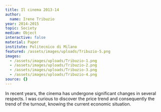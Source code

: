 ```yaml
---
title: Il cinema 2013-14
author:
  name: Irene Tribuzio
year: 2014-2015
topic: Society
medium: Object
interactive: false
material: Paper
institute: Politecnico di Milano
featured: /assets/images/uploads/Tribuzio-5.png
images:
  - /assets/images/uploads/Tribuzio-1.png
  - /assets/images/uploads/Tribuzio-2.png
  - /assets/images/uploads/Tribuzio-3.png
  - /assets/images/uploads/Tribuzio-4.png
source: {}
---
```

In recent years, the cinema has undergone significant changes in several respects. I was curious to discover the price trend and consequently the trend of the turnout, knowing the current economic situation.

